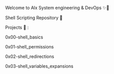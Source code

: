 Welcome to  Alx System engineering & DevOps ✨🚀

Shell Scripting Repository 🚀

Projects 📁 :

0x00-shell_basics

0x01-shell_permissions

0x02-shell_redirections

0x03-shell_variables_expansions
